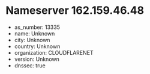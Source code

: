 # Nameserver 162.159.46.48

* as_number: 13335
* name: Unknown
* city: Unknown
* country: Unknown
* organization: CLOUDFLARENET
* version: Unknown
* dnssec: true
